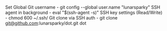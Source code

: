 Set Global Git username - git config --global user.name "lunarsparky"
SSH agent in background - eval "$(ssh-agent -s)"
SSH key settings (Read/Write) - chmod 600 ~/.ssh/<key>
Git clone via SSH auth - git clone git@github.com:lunarsparky/dot.git dot
